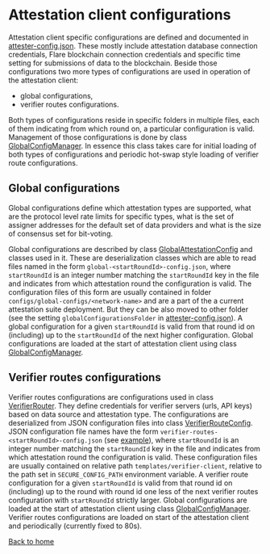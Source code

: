 # Attestation client configurations

Attestation client specific configurations are defined and documented in [attester-config.json](../../configs/.install/templates/attester-config.json).
These mostly include attestation database connection credentials, Flare blockchain connection credentials and specific time setting for submissions of data to the blockchain. Beside those configurations two more types of configurations are used in operation of the attestation client:

- global configurations,
- verifier routes configurations.

Both types of configurations reside in specific folders in multiple files, each of them indicating from which round on, a particular configuration is valid. Management of those configurations is done by class [GlobalConfigManager](../../src/attester/GlobalConfigManager.ts). In essence this class takes care for initial loading of both types of configurations and periodic hot-swap style loading of verifier route configurations.

## Global configurations

Global configurations define which attestation types are supported, what are the protocol level rate limits for specific types, what is the set of assigner addresses for the default set of data providers and what is the size of consensus set for bit-voting.

Global configurations are described by class [GlobalAttestationConfig](../../src/attester/configs/GlobalAttestationConfig.ts) and classes used in it. These are deserialization classes which are able to read files named in the form `global-<startRoundId>-config.json`, where `startRoundId` is an integer number matching the `startRoundId` key in the file and indicates from which attestation round the configuration is valid. The configuration files of this form are usually contained in folder `configs/global-configs/<network-name>` and are a part of the a current attestation suite deployment. But they can be also moved to other folder (see the setting `globalConfigurationsFolder` in [attester-config.json](../../configs/.install/templates/attester-config.json)). A global configuration for a given `startRoundId` is valid from that round id on (including) up to the `startRoundId` of the next higher configuration. Global configurations are loaded at the start of attestation client using class [GlobalConfigManager](../../src/attester/GlobalConfigManager.ts).

## Verifier routes configurations

Verifier routes configurations are configurations used in class [VerifierRouter](../../src/verification/routing/VerifierRouter.ts). They define credentials for verifier servers (urls, API keys) based on data source and attestation type. The configurations are deserialized from JSON configuration
files into class [VerifierRouteConfig](../../src/verification/routing/configs/VerifierRouteConfig.ts). JSON configuration file names have the form `verifier-routes-<startRoundId>-config.json` (see [example](../../configs/.install/templates/verifier-client/verifier-routes-150-config.json)), where `startRoundId` is an integer number matching the `startRoundId` key in the file and indicates from which attestation round the configuration is valid. These configuration files are usually contained on relative path `templates/verifier-client`, relative to the path set in `SECURE_CONFIG_PATH` environment variable. A verifier route configuration for a given `startRoundId` is valid from that round id on (including) up to the round with round id one less of the next verifier routes configuration with `startRoundId` strictly larger. Global configurations are loaded at the start of attestation client using class [GlobalConfigManager](../../src/attester/GlobalConfigManager.ts). Verifier routes configurations are loaded on start of the attestation client and periodically (currently fixed to 80s).

[Back to home](../README.md)
